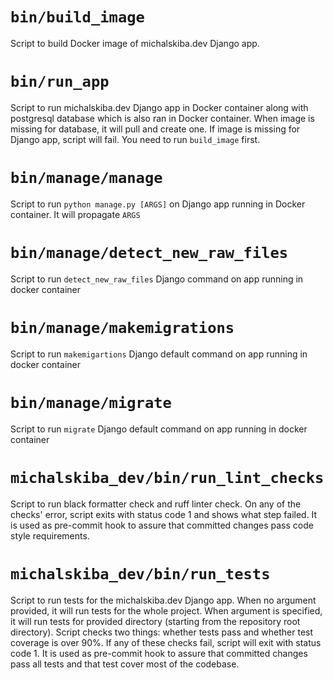 # `bin/build_image`
Script to build Docker image of michalskiba.dev Django app.

# `bin/run_app`
Script to run michalskiba.dev Django app in Docker container along with postgresql database
which is also ran in Docker container. When image is missing for database, it will pull and create
one. If image is missing for Django app, script will fail. You need to run `build_image` first.

# `bin/manage/manage`
Script to run `python manage.py [ARGS]` on Django app running in Docker container. It will
propagate `ARGS`

# `bin/manage/detect_new_raw_files`
Script to run `detect_new_raw_files` Django command on app running in docker container

# `bin/manage/makemigrations`
Script to run `makemigartions` Django default command on app running in docker container

# `bin/manage/migrate`
Script to run `migrate` Django default command on app running in docker container

# `michalskiba_dev/bin/run_lint_checks`
Script to run black formatter check and ruff linter check. On any of the checks' error, script
exits with status code 1 and shows what step failed. It is used as pre-commit hook to assure
that committed changes pass code style requirements.

# `michalskiba_dev/bin/run_tests`
Script to run tests for the michalskiba.dev Django app. When no argument provided, it will run
tests for the whole project. When argument is specified, it will run tests for provided directory
(starting from the repository root directory). Script checks two things: whether tests pass and
whether test coverage is over 90%. If any of these checks fail, script will exit with status
code 1. It is used as pre-commit hook to assure that committed changes pass all tests and that
test cover most of the codebase.
